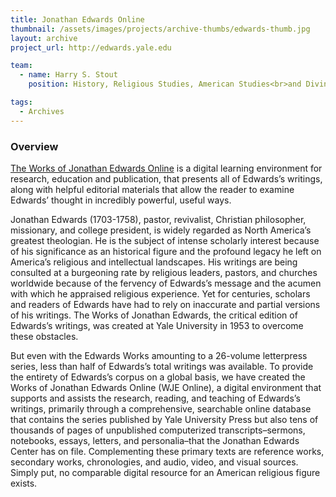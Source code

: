 ```yaml
---
title: Jonathan Edwards Online
thumbnail: /assets/images/projects/archive-thumbs/edwards-thumb.jpg
layout: archive
project_url: http://edwards.yale.edu

team:
  - name: Harry S. Stout
    position: History, Religious Studies, American Studies<br>and Divinity School

tags:
  - Archives
---
```


### Overview

[The Works of Jonathan Edwards Online](http://edwards.yale.edu) is a digital learning environment for research, education and publication, that presents all of Edwards’s writings, along with helpful editorial materials that allow the reader to examine Edwards’ thought in incredibly powerful, useful ways.

Jonathan Edwards (1703-1758), pastor, revivalist, Christian philosopher, missionary, and college president, is widely regarded as North America’s greatest theologian. He is the subject of intense scholarly interest because of his significance as an historical figure and the profound legacy he left on America’s religious and intellectual landscapes. His writings are being consulted at a burgeoning rate by religious leaders, pastors, and churches worldwide because of the fervency of Edwards’s message and the acumen with which he appraised religious experience. Yet for centuries, scholars and readers of Edwards have had to rely on inaccurate and partial versions of his writings. The Works of Jonathan Edwards, the critical edition of Edwards’s writings, was created at Yale University in 1953 to overcome these obstacles.

But even with the Edwards Works amounting to a 26-volume letterpress series, less than half of Edwards’s total writings was available. To provide the entirety of Edwards’s corpus on a global basis, we have created the Works of Jonathan Edwards Online (WJE Online), a digital environment that supports and assists the research, reading, and teaching of Edwards’s writings, primarily through a comprehensive, searchable online database that contains the series published by Yale University Press but also tens of thousands of pages of unpublished computerized transcripts–sermons, notebooks, essays, letters, and personalia–that the Jonathan Edwards Center has on file. Complementing these primary texts are reference works, secondary works, chronologies, and audio, video, and visual sources. Simply put, no comparable digital resource for an American religious figure exists.